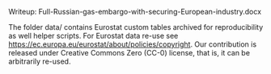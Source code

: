 Writeup: Full-Russian-gas-embargo-with-securing-European-industry.docx

The folder data/ contains Eurostat custom tables archived for reproducibility as well helper scripts. For Eurostat data re-use see https://ec.europa.eu/eurostat/about/policies/copyright. Our contribution is released under Creative Commons Zero (CC-0) license, that is, it can be arbitrarily re-used.

